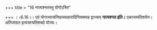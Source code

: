 +++
title = "16 नात्यश्नतस्तु योगोऽस्ति"

+++
।।6.16।। एवं योगाभ्यासनिष्ठस्याहारादिनियममाह द्वाभ्याम् **नात्यश्नत
इति।** एकान्तमतिशयेन। अतिजाग्रत इत्यत्राप्यतिशब्दो योज्यः।
